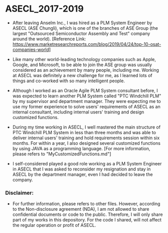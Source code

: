 # ASECL_2017-2019

* After leaving Anselm Inc., I was hired as a PLM System Engineer by ASECL (ASE Chungli), which is one of the branches of ASE Group (the largest "Outsourced Semiconductor Assembly and Test" company around the world). [Reference Link: https://www.marketresearchreports.com/blog/2019/04/24/top-10-osat-companies-world]

* Like many other world-leading technology companies such as Apple, Google, and Microsoft, to be able to join the ASE group was usually considered as an achievement by many people, including me. Working at ASECL was definitely a new challenge for me, as I learned lots of things and co-worked with so many intelligent people.

* Although I worked as an Oracle Agile PLM System consultant before, I was expected to learn another PLM System called "PTC Windchill PLM" by my supervisor and department manager. They were expecting me to use my former experience to solve users' requirements of ASECL as an internal consultant, including internal users' training and design customized functions.

* During my time working in ASECL, I well mastered the main structure of PTC Windchill PLM System in less than three months and was able to deliver internal users' training and hold requirements session within six months. For within a year, I also designed several customized functions by using JAVA as a programming language. [For more information, please refers to "MyCustomizedFunctions.md"]

* I self-considered played a good role working as a PLM System Engineer in ASECL that I was asked to reconsider my resignation and stay in ASECL by the department manager, even I had decided to leave the company.

### Disclaimer:

* For further information, please refers to other files. However, according to the Non-disclosure agreement (NDA), I am not allowed to share confidential documents or code to the public. Therefore, I will only share part of my works in this depository. For the code I shared, will not affect the regular operation or profit of ASECL.

